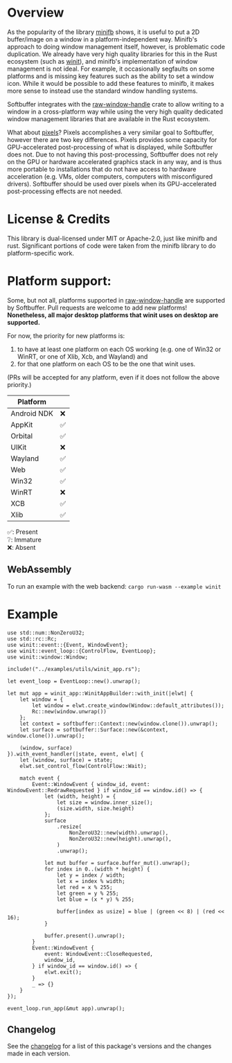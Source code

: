 Overview
==
As the popularity of the library [minifb](https://crates.io/crates/minifb) shows, it is useful to put a 2D buffer/image
on a window in a platform-independent way. Minifb's approach to doing window management itself, however, is problematic
code duplication. We already have very high quality libraries for this in the Rust ecosystem
(such as [winit](https://crates.io/crates/winit)), and minifb's implementation of window management is not ideal. For
example, it occasionally segfaults on some platforms and is missing key features such as the ability to set a window
icon. While it would be possible to add these features to minifb, it makes more sense to instead use the standard
window handling systems.

Softbuffer integrates with the [raw-window-handle](https://crates.io/crates/raw-window-handle) crate
to allow writing to a window in a cross-platform way while using the very high quality dedicated window management
libraries that are available in the Rust ecosystem.

What about [pixels](https://crates.io/crates/pixels)? Pixels accomplishes a very similar goal to Softbuffer,
however there are two key differences. Pixels provides some capacity for GPU-accelerated post-processing of what is
displayed, while Softbuffer does not. Due to not having this post-processing, Softbuffer does not rely on the GPU or
hardware accelerated graphics stack in any way, and is thus more portable to installations that do not have access to
hardware acceleration (e.g. VMs, older computers, computers with misconfigured drivers). Softbuffer should be used over
pixels when its GPU-accelerated post-processing effects are not needed.


License & Credits
==

This library is dual-licensed under MIT or Apache-2.0, just like minifb and rust. Significant portions of code were taken
from the minifb library to do platform-specific work.

Platform support:
==
Some, but not all, platforms supported in [raw-window-handle](https://crates.io/crates/raw-window-handle) are supported
by Softbuffer. Pull requests are welcome to add new platforms! **Nonetheless, all major desktop platforms that winit uses
on desktop are supported.**

For now, the priority for new platforms is:
1) to have at least one platform on each OS working (e.g. one of Win32 or WinRT, or one of Xlib, Xcb, and Wayland) and
2) for that one platform on each OS to be the one that winit uses.

(PRs will be accepted for any platform, even if it does not follow the above priority.)

|  Platform ||
|-----------|--|
|Android NDK|❌|
|   AppKit  |✅|
|  Orbital  |✅|
|    UIKit  |❌|
|  Wayland  |✅|
|    Web    |✅|
|   Win32   |✅|
|   WinRT   |❌|
|    XCB    |✅|
|   Xlib    |✅|

✅: Present\
❔: Immature\
❌: Absent

WebAssembly
-----------

To run an example with the web backend: `cargo run-wasm --example winit`

Example
==
```rust,no_run
use std::num::NonZeroU32;
use std::rc::Rc;
use winit::event::{Event, WindowEvent};
use winit::event_loop::{ControlFlow, EventLoop};
use winit::window::Window;

include!("../examples/utils/winit_app.rs");

let event_loop = EventLoop::new().unwrap();

let mut app = winit_app::WinitAppBuilder::with_init(|elwt| {
    let window = {
        let window = elwt.create_window(Window::default_attributes());
        Rc::new(window.unwrap())
    };
    let context = softbuffer::Context::new(window.clone()).unwrap();
    let surface = softbuffer::Surface::new(&context, window.clone()).unwrap();

    (window, surface)
}).with_event_handler(|state, event, elwt| {
    let (window, surface) = state;
    elwt.set_control_flow(ControlFlow::Wait);

    match event {
        Event::WindowEvent { window_id, event: WindowEvent::RedrawRequested } if window_id == window.id() => {
            let (width, height) = {
                let size = window.inner_size();
                (size.width, size.height)
            };
            surface
                .resize(
                    NonZeroU32::new(width).unwrap(),
                    NonZeroU32::new(height).unwrap(),
                )
                .unwrap();

            let mut buffer = surface.buffer_mut().unwrap();
            for index in 0..(width * height) {
                let y = index / width;
                let x = index % width;
                let red = x % 255;
                let green = y % 255;
                let blue = (x * y) % 255;

                buffer[index as usize] = blue | (green << 8) | (red << 16);
            }

            buffer.present().unwrap();
        }
        Event::WindowEvent {
            event: WindowEvent::CloseRequested,
            window_id,
        } if window_id == window.id() => {
            elwt.exit();
        }
        _ => {}
    }
});

event_loop.run_app(&mut app).unwrap();
```

Changelog
---------

See the [changelog](CHANGELOG.md) for a list of this package's versions and the changes made in each version.

